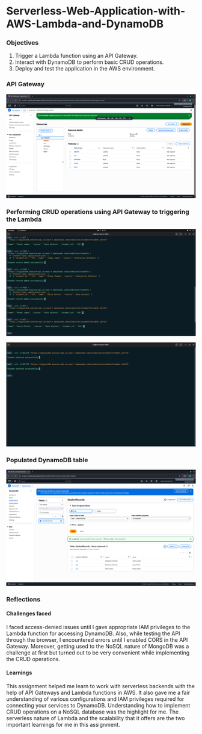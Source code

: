 # Serverless-Web-Application-with-AWS-Lambda-and-DynamoDB
### Objectives
1. Trigger a Lambda function using an API Gateway.
2. Interact with DynamoDB to perform basic CRUD operations.
3. Deploy and test the application in the AWS environment.

### API Gateway
![screenshot](/Screenshots/api_gateway.png)

### Performing CRUD operations using API Gateway to triggering the Lambda
![screenshot](/Screenshots/curl_output1.png)

![screenshot](/Screenshots/curl_output2.png)

### Populated DynamoDB table
![screenshot](/Screenshots/populated_table.png)


### Reflections
#### Challenges faced
I faced access-denied issues until I gave appropriate IAM privileges to the Lambda function for accessing DynamoDB.
Also, while testing the API through the browser, I encountered errors until I enabled CORS in the API Gateway.
Moreover, getting used to the NoSQL nature of MongoDB was a challenge at first but turned out to be very convenient while implementing the CRUD operations.

#### Learnings
This assignment helped me learn to work with serverless backends with the help of API Gateways and Lambda functions in AWS. It also gave me a fair understanding of various configurations and IAM privileges required for connecting your services to DynamoDB. Understanding how to implement CRUD operations on a NoSQL database was the highlight for me. The serverless nature of Lambda and the scalability that it offers are the two important learnings for me in this assignment.
